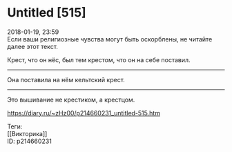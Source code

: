 Untitled [515]
===============

   
 2018-01-19, 23:59   
  Если ваши религиозные чувства могут быть оскорблены, не читайте далее этот текст.   
   
 Крест, что он нёс, был тем крестом, что он на себе поставил.   
 ***   
 Она поставила на нём кельтский крест.   
 ***   
 Это вышивание не крестиком, а крестцом.   
    
 <https://diary.ru/~zHz00/p214660231_untitled-515.htm>   
   
 Теги:   
 [[Викторика]]   
 ID: p214660231